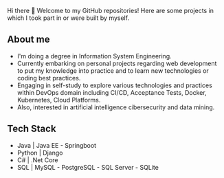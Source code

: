 Hi there 👋
Welcome to my GitHub repositories!
Here are some projects in which I took part in or were built by myself. 

## About me
  - I'm doing a degree in Information System Engineering. 
  - Currently embarking on personal projects regarding web development to put my knowledge into practice and to learn new technologies or coding best practices.
  - Engaging in self-study to explore various technologies and practices within DevOps domain including CI/CD, Acceptance Tests, Docker, Kubernetes, Cloud Platforms. 
  - Also, interested in artificial intelligence cibersecurity and data mining.  
  
  
## Tech Stack 
  - Java | Java EE - Springboot 
  - Python | Django 
  - C# | .Net Core 
  - SQL | MySQL - PostgreSQL - SQL Server - SQLite
